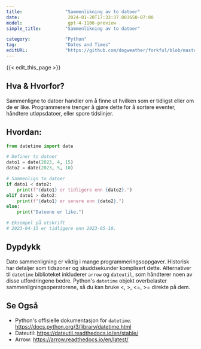```yaml
---
title:                "Sammenlikning av to datoer"
date:                  2024-01-20T17:33:37.803650-07:00
model:                 gpt-4-1106-preview
simple_title:         "Sammenlikning av to datoer"

category:             "Python"
tag:                  "Dates and Times"
editURL:              "https://github.com/dogweather/forkful/blob/master/content/no/python/comparing-two-dates.md"
---
```


{{< edit_this_page >}}

## Hva & Hvorfor?
Sammenligne to datoer handler om å finne ut hvilken som er tidligst eller om de er like. Programmerere trenger å gjøre dette for å sortere eventer, håndtere utløpsdatoer, eller spore tidslinjer.

## Hvordan:
```Python
from datetime import date

# Definer to datoer
dato1 = date(2023, 4, 15)
dato2 = date(2023, 5, 10)

# Sammenlign to datoer
if dato1 < dato2:
    print(f"{dato1} er tidligere enn {dato2}.")
elif dato1 > dato2:
    print(f"{dato1} er senere enn {dato2}.")
else:
    print("Datoene er like.")

# Eksempel på utskrift
# 2023-04-15 er tidligere enn 2023-05-10.
```

## Dypdykk
Dato sammenligning er viktig i mange programmeringsoppgaver. Historisk har detaljer som tidszoner og skuddsekunder komplisert dette. Alternativer til `datetime` biblioteket inkluderer `arrow` og `dateutil`, som håndterer noen av disse utfordringene bedre. Python's `datetime` objekt overbelaster sammenligningsoperatorene, så du kan bruke <, >, <=, >= direkte på dem.

## Se Også
- Python's offisielle dokumentasjon for `datetime`: https://docs.python.org/3/library/datetime.html
- Dateutil: https://dateutil.readthedocs.io/en/stable/
- Arrow: https://arrow.readthedocs.io/en/latest/
